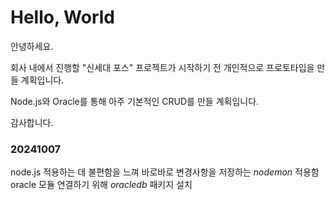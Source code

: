 # Hello, World

안녕하세요.

회사 내에서 진행할 "신세대 포스" 프로젝트가 시작하기 전
개인적으로 프로토타입을 만들 계획입니다.

Node.js와 Oracle를 통해 아주 기본적인 CRUD를 만들 계획입니다.

감사합니다.

### 20241007
node.js 적용하는 데 불편함을 느껴 바로바로 변경사항을 저장하는 *nodemon* 적용함
oracle 모듈 연결하기 위해 *oracledb* 패키지 설치